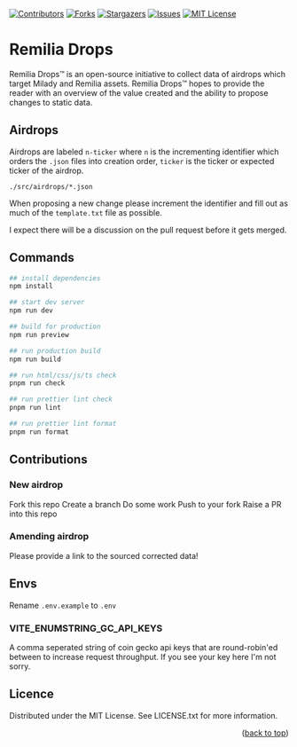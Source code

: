 <a name="readme-top"></a>

[![Contributors][contributors-shield]][contributors-url]
[![Forks][forks-shield]][forks-url]
[![Stargazers][stars-shield]][stars-url]
[![Issues][issues-shield]][issues-url]
[![MIT License][license-shield]][license-url]

# Remilia Drops

Remilia Drops™ is an open-source initiative to collect data of airdrops which target Milady and Remilia assets. Remilia Drops™ hopes to provide the reader with an overview of the value created and the ability to propose changes to static data.

## Airdrops

Airdrops are labeled `n-ticker` where `n` is the incrementing identifier which orders the `.json` files into creation order, `ticker` is the ticker or expected ticker of the airdrop.

`./src/airdrops/*.json`

When proposing a new change please increment the identifier and fill out as much of the `template.txt` file as possible.

I expect there will be a discussion on the pull request before it gets merged.

## Commands

```bash
## install dependencies
npm install

## start dev server
npm run dev

## build for production
npm run preview

## run production build
npm run build

## run html/css/js/ts check
pnpm run check

## run prettier lint check
pnpm run lint

## run prettier lint format
pnpm run format
```

## Contributions

### New airdrop

Fork this repo
Create a branch
Do some work
Push to your fork
Raise a PR into this repo

### Amending airdrop

Please provide a link to the sourced corrected data!

## Envs

Rename `.env.example` to `.env`

### VITE_ENUMSTRING_GC_API_KEYS

A comma seperated string of coin gecko api keys that are round-robin'ed between to increase request throughput. If you see your key here I'm not sorry.

## Licence

Distributed under the MIT License. See LICENSE.txt for more information.

<p align="right">(<a href="#readme-top">back to top</a>)</p>

[contributors-shield]: https://img.shields.io/github/contributors/Elliott-Green/remilia-drops.svg?style=for-the-badge
[contributors-url]: https://github.com/Elliott-Green/remilia-drops/graphs/contributors
[forks-shield]: https://img.shields.io/github/forks/Elliott-Green/remilia-drops.svg?style=for-the-badge
[forks-url]: https://github.com/Elliott-Green/remilia-drops/network/members
[stars-shield]: https://img.shields.io/github/stars/Elliott-Green/remilia-drops.svg?style=for-the-badge
[stars-url]: https://github.com/Elliott-Green/remilia-drops/stargazers
[issues-shield]: https://img.shields.io/github/issues/Elliott-Green/remilia-drops.svg?style=for-the-badge
[issues-url]: https://github.com/Elliott-Green/remilia-drops/issues
[license-shield]: https://img.shields.io/github/license/Elliott-Green/remilia-drops.svg?style=for-the-badge
[license-url]: https://github.com/Elliott-Green/remilia-drops/blob/main/LICENCE
